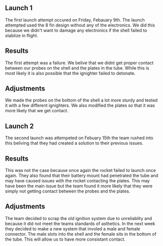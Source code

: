 ## Launch 1

The first launch attempt occured on Friday, Febauary 9th. The launch attempted used the 8 fin design without any of the electronics. We did this because we didn't want to damage any electronics if the shell failed to stablize in flight. 

## Results

The first attempt was a failure. We belive that we didnt get proper contact between our probes on the shell and the plates in the tube. While this is most likely it is also possible that the ignighter failed to detonate. 

## Adjustments

We made the probes on the bottom of the shell a lot more sturdy and tested it with a few different ignighters. We also modified the plates so that it was more likely that we get contact.

## Launch 2 

The second launch was attempeted on Febuary 15th the team rushed into this beliving that they had created a solution to their previous issues.



## Results
 This was not the case because once again the rocket failed to launch once again. They also found that their battery mount had penetrated the tube and may have caused issues with the rocket contacting the plates. This may have been the main issue but the team found it more likely that they were simply not getting contact between the probes and the plates.



## Adjustments

The team decided to scrap the old ignition system due to unreliablity and because it did not meet the teams standards of asthetics. In the next week they decided to make a new system that involed a male and female connector. The male slots into the shell and the female sits in the bottom of the tube. This will allow us to have more consistant contact.
